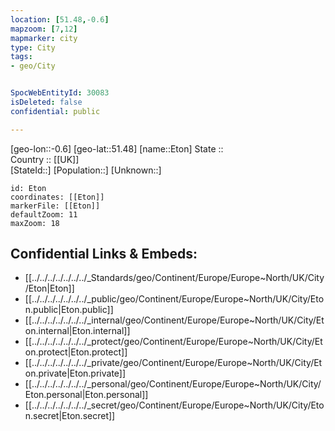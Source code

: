 ```yaml
---
location: [51.48,-0.6] 
mapzoom: [7,12] 
mapmarker: city 
type: City
tags:
- geo/City


SpocWebEntityId: 30083
isDeleted: false
confidential: public

---
```

[geo-lon::-0.6] 
[geo-lat::51.48] 
[name::Eton] 
State ::  
Country :: [[UK]]  
[StateId::] 
[Population::] 
[Unknown::] 


```leaflet
id: Eton
coordinates: [[Eton]] 
markerFile: [[Eton]] 
defaultZoom: 11 
maxZoom: 18
```


## Confidential Links & Embeds: 
- [[../../../../../../../_Standards/geo/Continent/Europe/Europe~North/UK/City/Eton|Eton]] 
- [[../../../../../../../_public/geo/Continent/Europe/Europe~North/UK/City/Eton.public|Eton.public]] 
- [[../../../../../../../_internal/geo/Continent/Europe/Europe~North/UK/City/Eton.internal|Eton.internal]] 
- [[../../../../../../../_protect/geo/Continent/Europe/Europe~North/UK/City/Eton.protect|Eton.protect]] 
- [[../../../../../../../_private/geo/Continent/Europe/Europe~North/UK/City/Eton.private|Eton.private]] 
- [[../../../../../../../_personal/geo/Continent/Europe/Europe~North/UK/City/Eton.personal|Eton.personal]] 
- [[../../../../../../../_secret/geo/Continent/Europe/Europe~North/UK/City/Eton.secret|Eton.secret]] 
